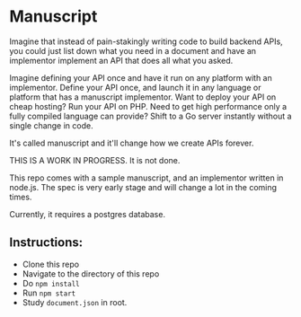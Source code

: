 # Manuscript

Imagine that instead of pain-stakingly writing code to build backend APIs, you could just list down what you need in a document and have an implementor implement an API that does all what you asked.

Imagine defining your API once and have it run on any platform with an implementor. Define your API once, and launch it in any language or platform that has a manuscript implementor. Want to deploy your API on cheap hosting? Run your API on PHP. Need to get high performance only a fully compiled language can provide? Shift to a Go server instantly without a single change in code. 

It's called manuscript and it'll change how we create APIs forever.

THIS IS A WORK IN PROGRESS. It is not done.

This repo comes with a sample manuscript, and an implementor written in node.js. The spec is very early stage and will change a lot in the coming times.

Currently, it requires a postgres database.

## Instructions:

* Clone this repo
* Navigate to the directory of this repo
* Do `npm install`
* Run `npm start`
* Study `document.json` in root.
